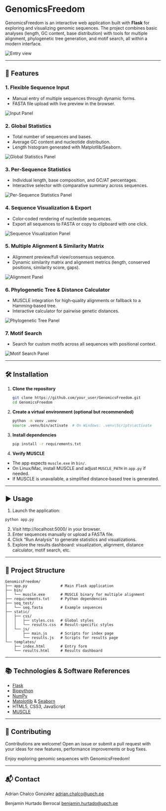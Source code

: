 # GenomicsFreedom

GenomicsFreedom is an interactive web application built with **Flask** for exploring and visualizing genomic sequences. The project combines basic analyses (length, GC content, base distribution) with tools for multiple alignment, phylogenetic tree generation, and motif search, all within a modern interface.

![Entry view](docs/first_view.png)

---

## 🚀 Features

### 1. Flexible Sequence Input
- Manual entry of multiple sequences through dynamic forms.
- FASTA file upload with live preview in the browser.

![Input Panel](docs/input_panel.png)


### 2. Global Statistics
- Total number of sequences and bases.
- Average GC content and nucleotide distribution.
- Length histogram generated with Matplotlib/Seaborn.

![Global Statistics Panel](docs/global-stats.png)


### 3. Per‑Sequence Statistics
- Individual length, base composition, and GC/AT percentages.
- Interactive selector with comparative summary across sequences.

![Per-Sequence Statistics Panel](docs/per-sequence.png)

### 4. Sequence Visualization & Export
- Color‑coded rendering of nucleotide sequences.
- Export all sequences to FASTA or copy to clipboard with one click.

![Sequence Visualization Panel](docs/visualization.png)

### 5. Multiple Alignment & Similarity Matrix
- Alignment preview/full view/consensus sequence.
- Dynamic similarity matrix and alignment metrics (length, conserved positions, similarity score, gaps).

![Alignment Panel](docs/alignment.png)

### 6. Phylogenetic Tree & Distance Calculator
- MUSCLE integration for high‑quality alignments or fallback to a Hamming‑based tree.
- Interactive calculator for pairwise genetic distances.

![Phylogenetic Tree Panel](docs/phylo-tree.png)

### 7. Motif Search
- Search for custom motifs across all sequences with positional context.

![Motif Search Panel](docs/motif.png)

---

## 🛠 Installation

1. **Clone the repository**
   ```bash
   git clone https://github.com/your_user/GenomicsFreedom.git
   cd GenomicsFreedom
   ```
2. **Create a virtual environment (optional but recommended)**
   ```bash
   python -m venv .venv
   source .venv/bin/activate  # On Windows: .venv\Scripts\activate
   ```
3. **Install dependencies**
   ```bash
   pip install -r requirements.txt
   ```  
4. **Verify MUSCLE**
* The app expects `muscle.exe` in `bin/`.
* On Linux/Mac, install MUSCLE and adjust `MUSCLE_PATH` in `app.py` if needed.
* If MUSCLE is unavailable, a simplified distance‑based tree is generated.

---

## ▶️ Usage

1. Launch the application:
  ```bash
  python app.py
  ```
2. Visit http://localhost:5000/ in your browser.
3. Enter sequences manually or upload a FASTA file.
4. Click “Run Analysis” to generate statistics and visualizations.
5. Explore the results dashboard: visualization, alignment, distance calculator, motif search, etc.

---

## 📂 Project Structure
```
GenomicsFreedom/
├── app.py               # Main Flask application
├── bin/
│   └── muscle.exe       # MUSCLE binary for multiple alignment
├── requirements.txt     # Python dependencies
├── seq_test/
│   └── seq.fasta        # Example sequences
├── static/
│   ├── css/
│   │   ├── styles.css   # Global styles
│   │   └── results.css  # Result‑specific styles
│   └── js/
│       ├── main.js      # Scripts for index page
│       └── results.js   # Scripts for results page
└── templates/
    ├── index.html       # Entry form
    └── results.html     # Results dashboard
```

---

## 📚 Technologies & Software References
- [Flask](https://flask.palletsprojects.com/)
- [Biopython](https://biopython.org/)
- [NumPy](https://numpy.org/)
- [Matplotlib](https://matplotlib.org/) & [Seaborn](https://seaborn.pydata.org/)
- HTML5, CSS3, JavaScript
- [MUSCLE](https://www.drive5.com/muscle/)

---

## 🤝 Contributing
Contributions are welcome! Open an issue or submit a pull request with your ideas for new features, performance improvements or bug fixes.

Enjoy exploring genomic sequences with GenomicsFreedom!

---

## 📬 Contact
Adrian Chalco Gonzalez
adrian.chalco@upch.pe

Benjamín Hurtado Berrocal
benjamin.hurtado@upch.pe
